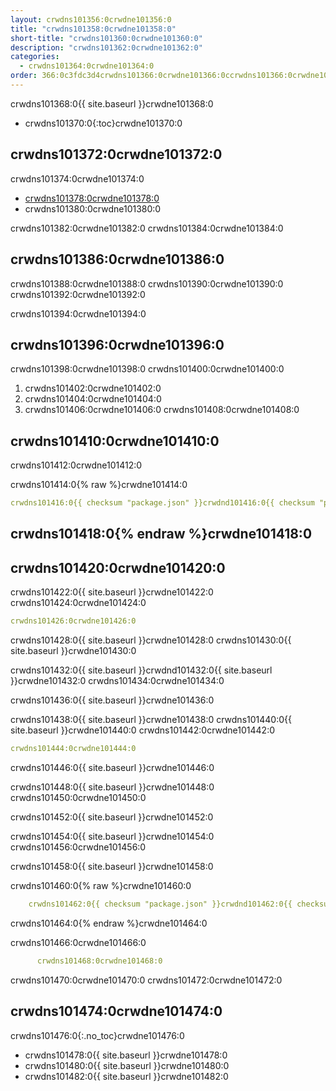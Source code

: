 ```yaml
---
layout: crwdns101356:0crwdne101356:0
title: "crwdns101358:0crwdne101358:0"
short-title: "crwdns101360:0crwdne101360:0"
description: "crwdns101362:0crwdne101362:0"
categories:
  - crwdns101364:0crwdne101364:0
order: 366:0c3fdc3d4crwdns101366:0crwdne101366:0ccrwdns101366:0crwdne101366:06crwdns101366:0crwdne101366:0.crwdns101366:0crwdne101366:0crwdns101366:0crwdne101366:0202408crwdns101366:0crwdne101366:0
---
```

crwdns101368:0{{ site.baseurl }}crwdne101368:0

- crwdns101370:0{:toc}crwdne101370:0

## crwdns101372:0crwdne101372:0

crwdns101374:0crwdne101374:0

- <a href="crwdns101376:0crwdne101376:0" target="_blank">crwdns101378:0crwdne101378:0</a>
- crwdns101380:0crwdne101380:0

crwdns101382:0crwdne101382:0 crwdns101384:0crwdne101384:0

## crwdns101386:0crwdne101386:0

crwdns101388:0crwdne101388:0 crwdns101390:0crwdne101390:0 crwdns101392:0crwdne101392:0

crwdns101394:0crwdne101394:0

## crwdns101396:0crwdne101396:0

crwdns101398:0crwdne101398:0 crwdns101400:0crwdne101400:0

1. crwdns101402:0crwdne101402:0
2. crwdns101404:0crwdne101404:0
3. crwdns101406:0crwdne101406:0 crwdns101408:0crwdne101408:0

## crwdns101410:0crwdne101410:0

crwdns101412:0crwdne101412:0

crwdns101414:0{% raw %}crwdne101414:0

```yaml
crwdns101416:0{{ checksum "package.json" }}crwdnd101416:0{{ checksum "package.json" }}crwdne101416:0
```

## crwdns101418:0{% endraw %}crwdne101418:0

## crwdns101420:0crwdne101420:0

crwdns101422:0{{ site.baseurl }}crwdne101422:0 crwdns101424:0crwdne101424:0

```yaml
crwdns101426:0crwdne101426:0
```

crwdns101428:0{{ site.baseurl }}crwdne101428:0 crwdns101430:0{{ site.baseurl }}crwdne101430:0

crwdns101432:0{{ site.baseurl }}crwdnd101432:0{{ site.baseurl }}crwdne101432:0 crwdns101434:0crwdne101434:0

crwdns101436:0{{ site.baseurl }}crwdne101436:0

crwdns101438:0{{ site.baseurl }}crwdne101438:0 crwdns101440:0{{ site.baseurl }}crwdne101440:0 crwdns101442:0crwdne101442:0

```yaml
crwdns101444:0crwdne101444:0
```

crwdns101446:0{{ site.baseurl }}crwdne101446:0

crwdns101448:0{{ site.baseurl }}crwdne101448:0 crwdns101450:0crwdne101450:0

crwdns101452:0{{ site.baseurl }}crwdne101452:0

crwdns101454:0{{ site.baseurl }}crwdne101454:0 crwdns101456:0crwdne101456:0

crwdns101458:0{{ site.baseurl }}crwdne101458:0

crwdns101460:0{% raw %}crwdne101460:0

```yaml
    crwdns101462:0{{ checksum "package.json" }}crwdnd101462:0{{ checksum "package.json" }}crwdne101462:0
```

crwdns101464:0{% endraw %}crwdne101464:0

crwdns101466:0crwdne101466:0

```yaml
      crwdns101468:0crwdne101468:0
```

crwdns101470:0crwdne101470:0 crwdns101472:0crwdne101472:0

## crwdns101474:0crwdne101474:0

crwdns101476:0{:.no_toc}crwdne101476:0

- crwdns101478:0{{ site.baseurl }}crwdne101478:0
- crwdns101480:0{{ site.baseurl }}crwdne101480:0
- crwdns101482:0{{ site.baseurl }}crwdne101482:0
